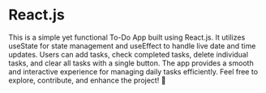 # React.js

This is a simple yet functional To-Do App built using React.js. It utilizes useState for state management and useEffect to handle live date and time updates. Users can add tasks, check completed tasks, delete individual tasks, and clear all tasks with a single button. The app provides a smooth and interactive experience for managing daily tasks efficiently. Feel free to explore, contribute, and enhance the project! 🚀
